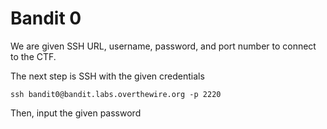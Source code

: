 <h1>Bandit 0</h1>
<p>We are given SSH URL, username, password, and port number to connect to the CTF.</p>
<p>The next step is SSH with the given credentials</p>

```
ssh bandit0@bandit.labs.overthewire.org -p 2220

```
Then, input the given password

